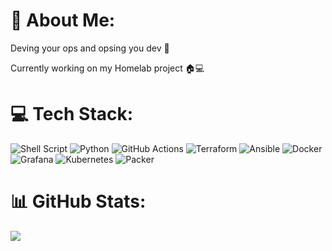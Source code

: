 # 🐸 About Me:
Deving your ops and opsing you dev 🚀

Currently working on my Homelab project 🏠💻


# 💻 Tech Stack:
![Shell Script](https://img.shields.io/badge/shell_script-%23121011.svg?style=flat-square&logo=gnu-bash&logoColor=white) ![Python](https://img.shields.io/badge/python-3670A0?style=flat-square&logo=python&logoColor=ffdd54) ![GitHub Actions](https://img.shields.io/badge/github%20actions-%232671E5.svg?style=flat-square&logo=githubactions&logoColor=white) ![Terraform](https://img.shields.io/badge/terraform-%235835CC.svg?style=flat-square&logo=terraform&logoColor=white) ![Ansible](https://img.shields.io/badge/ansible-%231A1918.svg?style=flat-square&logo=ansible&logoColor=white) ![Docker](https://img.shields.io/badge/docker-%230db7ed.svg?style=flat-square&logo=docker&logoColor=white) ![Grafana](https://img.shields.io/badge/grafana-%23F46800.svg?style=flat-square&logo=grafana&logoColor=white) ![Kubernetes](https://img.shields.io/badge/kubernetes-%23326ce5.svg?style=flat-square&logo=kubernetes&logoColor=white) ![Packer](https://img.shields.io/badge/packer-%23E7EEF0.svg?style=flat-square&logo=packer&logoColor=%2302A8EF)
# 📊 GitHub Stats:
![](https://github-readme-streak-stats.herokuapp.com/?user=m1xxos&theme=tokyonight&hide_border=false)<br/>

<!-- Proudly created with GPRM ( https://gprm.itsvg.in ) -->

